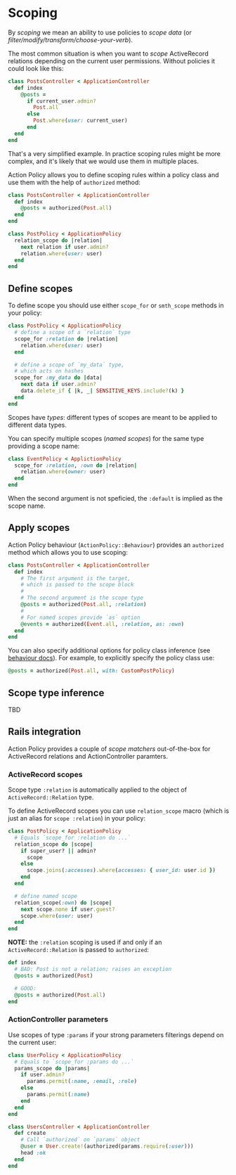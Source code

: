 # Scoping

By _scoping_ we mean an ability to use policies to _scope data_ (or _filter/modify/transform/choose-your-verb_).

The most common situation is when you want to _scope_ ActiveRecord relations depending
on the current user permissions. Without policies it could look like this:

```ruby
class PostsController < ApplicationController
  def index
    @posts =
      if current_user.admin?
        Post.all
      else
        Post.where(user: current_user)
      end
  end
end
```

That's a very simplified example. In practice scoping rules might be more complex, and it's likely that we would use them in multiple places.

Action Policy allows you to define scoping rules within a policy class and use them with the help of `authorized` method:

```ruby
class PostsController < ApplicationController
  def index
    @posts = authorized(Post.all)
  end
end

class PostPolicy < ApplicationPolicy
  relation_scope do |relation|
    next relation if user.admin?
    relation.where(user: user)
  end
end
```

## Define scopes

To define scope you should use either `scope_for` or `smth_scope` methods in your policy:

```ruby
class PostPolicy < ApplicationPolicy
  # define a scope of a `relation` type
  scope_for :relation do |relation|
    relation.where(user: user)
  end

  # define a scope of `my_data` type,
  # which acts on hashes
  scope_for :my_data do |data|
    next data if user.admin?
    data.delete_if { |k, _| SENSITIVE_KEYS.include?(k) }
  end
end
```

Scopes have _types_: different types of scopes are meant to be applied to different data types.

You can specify multiple scopes (_named scopes_) for the same type providing a scope name:

```ruby
class EventPolicy < ApplictionPolicy
  scope_for :relation, :own do |relation|
    relation.where(owner: user)
  end
end
```

When the second argument is not speficied, the `:default` is implied as the scope name.

## Apply scopes

Action Policy behaviour (`ActionPolicy::Behaviour`) provides an `authorized` method which allows you to use scoping:

```ruby
class PostsController < ApplicationController
  def index
    # The first argument is the target,
    # which is passed to the scope block
    #
    # The second argument is the scope type
    @posts = authorized(Post.all, :relation)
    #
    # For named scopes provide `as` option
    @events = authorized(Event.all, :relation, as: :own)
  end
end
```

You can also specify additional options for policy class inference (see [behaviour docs](./behaviour.md)). For example, to explicitly specify the policy class use:

```ruby
@posts = authorized(Post.all, with: CustomPostPolicy)
```

## Scope type inference

TBD

## Rails integration

Action Policy provides a couple of _scope matchers_ out-of-the-box for ActiveRecord relations and ActionController paramters.

### ActiveRecord scopes

Scope type `:relation` is automatically applied to the object of `ActiveRecord::Relation` type.

To define ActiveRecord scopes you can use `relation_scope` macro (which is just an alias for `scope :relation`) in your policy:

```ruby
class PostPolicy < ApplicationPolicy
  # Equals `scope_for :relation do ...`
  relation_scope do |scope|
    if super_user? || admin?
      scope
    else
      scope.joins(:accesses).where(accesses: { user_id: user.id })
    end
  end

  # define named scope
  relation_scope(:own) do |scope|
    next scope.none if user.guest?
    scope.where(user: user)
  end
end
```

**NOTE:** the `:relation` scoping is used if and only if an `ActiveRecord::Relation` is passed to `authorized`:

```ruby
def index
  # BAD: Post is not a relation; raises an exception
  @posts = authorized(Post)

  # GOOD:
  @posts = authorized(Post.all)
end
```

### ActionController parameters

Use scopes of type `:params` if your strong parameters filterings depend on the current user:

```ruby
class UserPolicy < ApplicationPolicy
  # Equals to `scope_for :params do ...`
  params_scope do |params|
    if user.admin?
      params.permit(:name, :email, :role)
    else
      params.permit(:name)
    end
  end
end

class UsersController < ApplicationController
  def create
    # Call `authorized` on `params` object
    @user = User.create!(authorized(params.require(:user)))
    head :ok
  end
end
```
